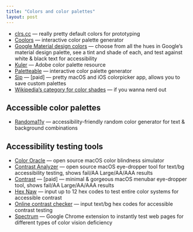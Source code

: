 ```yaml
---
title: "Colors and color palettes"
layout: post
---
```


- [clrs.cc](http://clrs.cc/) — really pretty default colors for prototyping
- [Coolors](https://coolors.co/app) — interactive color palette generator
- [Google Material design colors](https://material.io/color/#!/?view.left=1&view.right=0) — choose from all the hues in Google’s material design palette, see a tint and shade of each, and test against white & black text for accessibility
- [Kuler](https://color.adobe.com/create/color-wheel/) — Adobe color palette resource
- [Paletteable](http://www.palettable.io/) — interactive color palette generator
- [Sip](http://sipapp.io/) — [paid] — pretty macOS and iOS colorpicker app, allows you to save custom palettes
- [Wikipedia’s category for color shades](https://en.wikipedia.org/wiki/Category:Shades_of_color_templates) — if you wanna nerd out

## Accessible color palettes
- [Randoma11y](https://randoma11y.com/) — accessibility-friendly random color generator for text &amp; background combinations

## Accessibility testing tools
- [Color Oracle](http://colororacle.org/) — open source macOS color blindness simulator
- [Contrast Analyzer](https://www.paciellogroup.com/resources/contrastanalyser/) — open source macOS eye-dropper tool for text/bg accessibility testing, shows fail/AA Large/AA/AAA results
- [Contrast](https://usecontrast.com/) — [paid] — minimal & gorgeous macOS menubar eye-dropper tool, shows fail/AA Large/AA/AAA results
- [Hex Naw](https://hexnaw.com/) — input up to 12 hex codes to test entire color systems for accessible contrast
- [Online contrast checker](http://webaim.org/resources/contrastchecker/) — input text/bg hex codes for accessible contrast testing
- [Spectrum](https://chrome.google.com/webstore/detail/spectrum/ofclemegkcmilinpcimpjkfhjfgmhieb?hl=en) — Google Chrome extension to instantly test web pages for different types of color vision deficiency
